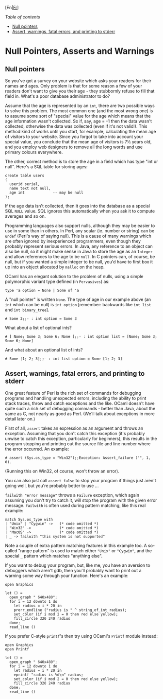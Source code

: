 [En|[Fr](.././fr/tutorials/null_pointers_asserts_and_warnings.html)]

*Table of contents*

-   [Null pointers](#Null_pointers)
-   [Assert, warnings, fatal errors, and printing to
    stderr](#Assert__warnings__fatal_errors__and_printing_to_stderr)

Null Pointers, Asserts and Warnings
===================================

Null pointers
-------------

So you've got a survey on your website which asks your readers for their
names and ages. Only problem is that for some reason a few of your
readers don't want to give you their age - they stubbornly refuse to
fill that field in. What's a poor database administrator to do?

Assume that the age is represented by an `int`, there are two possible
ways to solve this problem. The most common one (and the most *wrong*
one) is to assume some sort of "special" value for the age which means
that the age information wasn't collected. So if, say, age = -1 then the
data wasn't collected, otherwise the data was collected (even if it's
not valid!). This method kind of works until you start, for example,
calculating the mean age of visitors to your website. Since you forgot
to take into account your special value, you conclude that the mean age
of visitors is 7½ years old, and you employ web designers to remove all
the long words and use primary colours everywhere.

The other, correct method is to store the age in a field which has type
"int or null". Here's a SQL table for storing ages:

    create table users
    (
      userid serial,
      name text not null,
      age int             -- may be null
    );

If the age data isn't collected, then it goes into the database as a
special SQL `NULL` value. SQL ignores this automatically when you ask it
to compute averages and so on.

Programming languages also support nulls, although they may be easier to
use in some than in others. In Perl, any scalar (ie. number or string)
can be `undef` (Perl's way of saying null). This is a cause of many
warnings which are often ignored by inexperienced programmers, even
though they probably represent serious errors. In Java, any reference to
an object can also be null, so it might make sense in Java to store the
age as an `Integer` and allow references to the age to be `null`. In C
pointers can, of course, be null, but if you wanted a simple integer to
be null, you'd have to first box it up into an object allocated by
`malloc` on the heap.

OCaml has an elegant solution to the problem of nulls, using a simple
polymorphic variant type defined (in `Pervasives`) as:

    type 'a option = None | Some of 'a

A "null pointer" is written `None`. The type of age in our example above
(an `int` which can be null) is `int option` [remember: backwards like
`int list` and `int binary_tree`].

    # Some 3;;- : int option = Some 3

What about a list of optional ints?

    # [ None; Some 3; Some 6; None ];;- : int option list = [None; Some 3; Some 6; None]

And what about an optional list of ints?

    # Some [1; 2; 3];;- : int list option = Some [1; 2; 3]

Assert, warnings, fatal errors, and printing to stderr
------------------------------------------------------

One great feature of Perl is the rich set of commands for debugging
programs and handling unexpected errors, including the ability to print
stack traces, throw and catch exceptions and the like. OCaml doesn't
have quite such a rich set of debugging commands - better than Java,
about the same as C, not nearly as good as Perl. (We'll talk about
exceptions in more detail later on.)

First of all, `assert` takes an expression as an argument and throws an
exception. Assuming that you don't catch this exception (it's probably
unwise to catch this exception, particularly for beginners), this
results in the program stopping and printing out the source file and
line number where the error occurred. An example:

    # assert (Sys.os_type = "Win32");;Exception: Assert_failure ("", 1, 0).

(Running this on Win32, of course, won't throw an error).

You can also just call `assert false` to stop your program if things
just aren't going well, but you're probably better to use ...

`failwith "error message"` throws a `Failure` exception, which again
assuming you don't try to catch it, will stop the program with the given
error message. `failwith` is often used during pattern matching, like
this real example:

    match Sys.os_type with
    | "Unix" | "Cygwin" ->   (* code omitted *)
    | "Win32" ->             (* code omitted *)
    | "MacOS" ->             (* code omitted *)
    | _ -> failwith "this system is not supported"

Note a couple of extra pattern matching features in this example too. A
so-called "range pattern" is used to match either `"Unix"` or
`"Cygwin"`, and the special `_` pattern which matches "anything else".

If you want to debug your program, but, like me, you have an aversion to
debuggers which aren't gdb, then you'll probably want to print out a
warning some way through your function. Here's an example:

    open Graphics

    let () =
      open_graph " 640x480";
      for i = 12 downto 1 do
        let radius = i * 20 in
        prerr_endline ("radius is " ^ string_of_int radius);
        set_color (if i mod 2 = 0 then red else yellow);
        fill_circle 320 240 radius
      done;
      read_line ()

If you prefer C-style `printf`'s then try using OCaml's `Printf` module
instead:

    open Graphics
    open Printf

    let () =
      open_graph " 640x480";
      for i = 12 downto 1 do
        let radius = i * 20 in
        eprintf "radius is %d\n" radius;
        set_color (if i mod 2 = 0 then red else yellow);
        fill_circle 320 240 radius
      done;
      read_line ()
